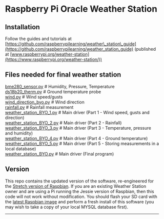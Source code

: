 # Raspberry Pi Oracle Weather Station

## Installation

Follow the guides and tutorials at [https://github.com/raspberrypilearning/weather\_station\_guide](https://github.com/raspberrypilearning/weather_station_guide) (published at [www.raspberrypi.org/weather-station](https://www.raspberrypi.org/weather-station/))

## Files needed for final weather station
[bme280_sensor.py](https://github.com/marcuskelly/weather-station/blob/main/bme280_sensor.py)  # Humidity, Pressure, Temperature <br />
[ds18b20_therm.py](https://github.com/marcuskelly/weather-station/blob/main/ds18b20_therm.py)  # Ground temperature probe <br />
[wind.py](https://github.com/marcuskelly/weather-station/blob/main/wind.py)  # Wind speed/gusts <br />
[wind_direction_byo.py](https://github.com/marcuskelly/weather-station/blob/main/wind_direction_byo.py)  # Wind direction <br />
[rainfall.py](https://github.com/marcuskelly/weather-station/blob/main/rainfall.py)  # Rainfall measurement <br />
[weather_station_BYO_1.py](https://github.com/marcuskelly/weather-station/blob/main/weather_station_BYO_1.py)  # Main driver (Part 1 - Wind speed, gusts and direction) <br />
[weather_station_BYO_2.py](https://github.com/marcuskelly/weather-station/blob/main/weather_station_BYO_2.py)  # Main driver (Part 2 - Rainfall) <br />
[weather_station_BYO_3.py](https://github.com/marcuskelly/weather-station/blob/main/weather_station_BYO_3.py)  # Main driver (Part 3 - Temperature, pressure and humidity) <br />
[weather_station_BYO_4.py](https://github.com/marcuskelly/weather-station/blob/main/weather_station_BYO_4.py)  # Main driver (Part 4 - Ground temperature) <br />
[weather_station_BYO_5.py](https://github.com/marcuskelly/weather-station/blob/main/weather_station_BYO_5.py)  # Main driver (Part 5 - Storing measurements in a local database) <br />
[weather_station_BYO.py](https://github.com/marcuskelly/weather-station/blob/main/weather_station_BYO.py)  # Main driver (Final program)

## Version

This repo contains the updated version of the software, re-engineered for the [Stretch version of Raspbian](https://www.raspberrypi.org/blog/raspbian-stretch/). If you are an existing Weather Station owner and are using a Pi running the Jessie version of Raspbian, then this code will not work without modification. You should flash your SD card with the [latest Raspbian image](https://www.raspberrypi.org/downloads/raspbian/) and perform a fresh install of this software (you may wish to take a copy of your local MYSQL database first).

----------

